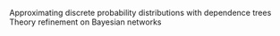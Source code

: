 Approximating discrete probability distributions with dependence trees
Theory refinement on Bayesian networks